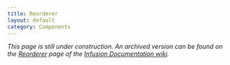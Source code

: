 ```yaml
---
title: Reorderer
layout: default
category: Components
---
```


_This page is still under construction. An archived version can be found on the [Reorderer](http://wiki.fluidproject.org/display/docs/Reorderer) page of the [Infusion Documentation wiki](http://wiki.fluidproject.org/display/docs/Infusion+Documentation)._
